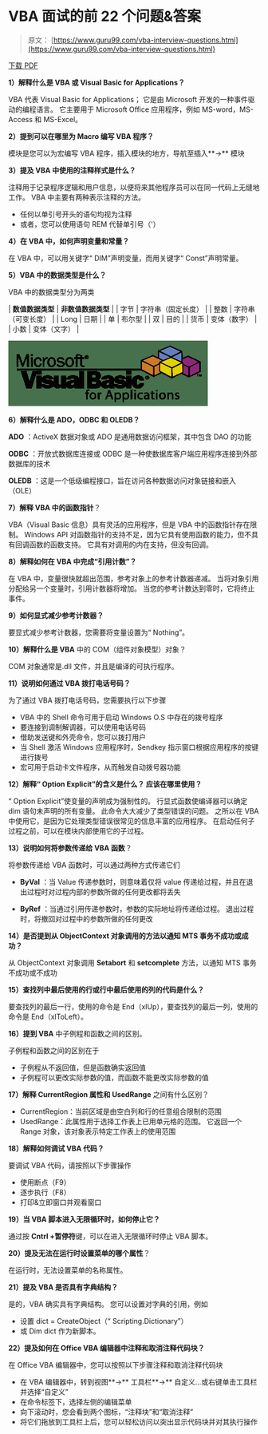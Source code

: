 # VBA 面试的前 22 个问题&答案

> 原文： [https://www.guru99.com/vba-interview-questions.html](https://www.guru99.com/vba-interview-questions.html)

[下载 PDF](https://www.guru99.com/pdf/vba-interview-questions.pdf)

**1）解释什么是 VBA 或 Visual Basic for Applications？**

VBA 代表 Visual Basic for Applications； 它是由 Microsoft 开发的一种事件驱动的编程语言。 它主要用于 Microsoft Office 应用程序，例如 MS-word，MS-Access 和 MS-Excel。

**2）提到可以在哪里为 Macro 编写 VBA 程序？**

模块是您可以为宏编写 VBA 程序，插入模块的地方，导航至插入**->** 模块

**3）提及 VBA 中使用的注释样式是什么？**

注释用于记录程序逻辑和用户信息，以便将来其他程序员可以在同一代码上无缝地工作。 VBA 中主要有两种表示注释的方法。

*   任何以单引号开头的语句均视为注释
*   或者，您可以使用语句 REM 代替单引号（'）

**4）在 VBA 中，如何声明变量和常量？**

在 VBA 中，可以用关键字“ DIM”声明变量，而用关键字“ Const”声明常量。

**5）VBA 中的数据类型是什么？**

VBA 中的数据类型分为两类

| **数值数据类型** | **非数值数据类型** |
| 字节 | 字符串（固定长度） |
| 整数 | 字符串（可变长度） |
| Long | 日期 |
| 单 | 布尔型 |
| 双 | 目的 |
| 货币 | 变体（数字） |
| 小数 | 变体（文字） |

![VBA Interview Questions](img/e1104e5a8bd8677b5815017f204de4f9.png)

**6）解释什么是 ADO，ODBC 和 OLEDB？**

**ADO** ：ActiveX 数据对象或 ADO 是通用数据访问框架，其中包含 DAO 的功能

**ODBC** ：开放式数据库连接或 ODBC 是一种使数据库客户端应用程序连接到外部数据库的技术

**OLEDB** ：这是一个低级编程接口，旨在访问各种数据访问对象链接和嵌入（OLE）

**7）解释 VBA 中的函数指针**？

VBA（Visual Basic 信息）具有灵活的应用程序，但是 VBA 中的函数指针存在限制。 Windows API 对函数指针的支持不足，因为它具有使用函数的能力，但不具有回调函数的函数支持。 它具有对调用的内在支持，但没有回调。

**8）解释如何在 VBA 中完成“引用计数”？**

在 VBA 中，变量很快就超出范围，参考对象上的参考计数器递减。 当将对象引用分配给另一个变量时，引用计数器将增加。 当您的参考计数达到零时，它将终止事件。

**9）如何显式减少参考计数器？**

要显式减少参考计数器，您需要将变量设置为“ Nothing”。

**10）解释什么是 VBA** 中的 COM（组件对象模型）对象？

COM 对象通常是.dll 文件，并且是编译的可执行程序。

**11）说明如何通过 VBA 拨打电话号码？**

为了通过 VBA 拨打电话号码，您需要执行以下步骤

*   VBA 中的 Shell 命令可用于启动 Windows O.S 中存在的拨号程序
*   要连接到调制解调器，可以使用电话号码
*   借助发送键和外壳命令，您可以拨打用户
*   当 Shell 激活 Windows 应用程序时，Sendkey 指示窗口根据应用程序的按键进行拨号
*   宏可用于启动卡文件程序，从而触发自动拨号器功能

**12）解释“ Option Explicit”的含义是什么？ 应该在哪里使用？**

“ Option Explicit”使变量的声明成为强制性的。 行显式函数使编译器可以确定 dim 语句未声明的所有变量。 此命令大大减少了类型错误的问题。 之所以在 VBA 中使用它，是因为它处理类型错误很常见的信息丰富的应用程序。 在启动任何子过程之前，可以在模块内部使用它的子过程。

**13）说明如何将参数传递给 VBA 函数**？

将参数传递给 VBA 函数时，可以通过两种方式传递它们

*   **ByVal** ：当 Value 传递参数时，则意味着仅将 value 传递给过程，并且在退出过程时对过程内部的参数所做的任何更改都将丢失

*   **ByRef** ：当通过引用传递参数时，参数的实际地址将传递给过程。 退出过程时，将撤回对过程中的参数所做的任何更改

**14）是否提到从 ObjectContext 对象调用的方法以通知 MTS 事务不成功或成功？**

从 ObjectContext 对象调用 **Setabort** 和 **setcomplete** 方法，以通知 MTS 事务不成功或不成功

**15）查找列中最后使用的行或行中最后使用的列的代码是什么？**

要查找列的最后一行，使用的命令是 End（xlUp），要查找列的最后一列，使用的命令是 End（xlToLeft）。

**16）提到 VBA** 中子例程和函数之间的区别。

子例程和函数之间的区别在于

*   子例程从不返回值，但是函数确实返回值
*   子例程可以更改实际参数的值，而函数不能更改实际参数的值

**17）解释 CurrentRegion 属性和 UsedRange** 之间有什么区别？

*   CurrentRegion：当前区域是由空白列和行的任意组合限制的范围
*   UsedRange：此属性用于选择工作表上已用单元格的范围。 它返回一个 Range 对象，该对象表示特定工作表上的使用范围

**18）解释如何调试 VBA 代码？**

要调试 VBA 代码，请按照以下步骤操作

*   使用断点（F9）
*   逐步执行（F8）
*   打印&立即窗口并观看窗口

**19）当 VBA 脚本进入无限循环时，如何停止它？**

通过按 **Cntrl +暂停符**键，可以在进入无限循环时停止 VBA 脚本。

**20）提及无法在运行时设置菜单的哪个属性**？

在运行时，无法设置菜单的名称属性。

**21）提及 VBA 是否具有字典结构？**

是的，VBA 确实具有字典结构。 您可以设置对字典的引用，例如

*   设置 dict = CreateObject（“ Scripting.Dictionary”）
*   或 Dim dict 作为新脚本。

**22）提及如何在 Office VBA 编辑器中注释和取消注释代码块？**

在 Office VBA 编辑器中，您可以按照以下步骤注释和取消注释代码块

*   在 VBA 编辑器中，转到视图**->** 工具栏**->** 自定义…或右键单击工具栏并选择“自定义”
*   在命令标签下，选择左侧的编辑菜单
*   向下滚动时，您会看到两个图标，“注释块”和“取消注释”
*   将它们拖放到工具栏上后，您可以轻松访问以突出显示代码块并对其执行操作